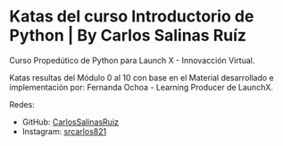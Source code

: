 # Katas del curso Introductorio de Python | By Carlos Salinas Ruíz
Curso Propedútico de Python para Launch X - Innovacción Virtual.

Katas resultas del Módulo 0 al 10 con base en el Material desarrollado e implementación por: Fernanda Ochoa - Learning Producer de LaunchX.

Redes:
* GitHub: [CarlosSalinasRuiz](https://github.com/CarlosSalinasRuiz)
* Instagram: [srcarlos821](https://www.instagram.com/srcarlos821/)
